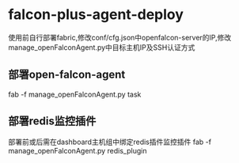 # falcon-plus-agent-deploy
使用前自行部署fabric,修改conf/cfg.json中openfalcon-server的IP,修改manage_openFalconAgent.py中目标主机IP及SSH认证方式
## 部署open-falcon-agent
fab -f manage_openFalconAgent.py task
## 部署redis监控插件
部署前或后需在dashboard主机组中绑定redis插件监控插件
fab -f manage_openFalconAgent.py redis_plugin

